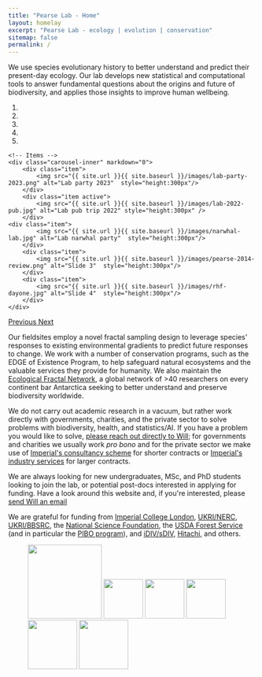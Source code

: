 ```yaml
---
title: "Pearse Lab - Home"
layout: homelay
excerpt: "Pearse Lab - ecology | evolution | conservation"
sitemap: false
permalink: /
---
```


We use species evolutionary history to better understand and predict
their present-day ecology.  Our lab develops new statistical and
computational tools to answer fundamental questions about the origins
and future of biodiversity, and applies those insights to improve
human wellbeing.


<div markdown="0" id="carousel" class="carousel slide" data-ride="carousel" data-interval="5000" data-pause="hover" >
    <!-- Menu -->
    <ol class="carousel-indicators">
        <li data-target="#carousel" data-slide-to="0" class="active"></li>
        <li data-target="#carousel" data-slide-to="1"></li>
        <li data-target="#carousel" data-slide-to="2"></li>
        <li data-target="#carousel" data-slide-to="3"></li>
	<li data-target="#carousel" data-slide-to="4"></li>
    </ol>

    <!-- Items -->
    <div class="carousel-inner" markdown="0">
        <div class="item">
            <img src="{{ site.url }}{{ site.baseurl }}/images/lab-party-2023.png" alt="Lab party 2023"  style="height:300px"/>
        </div>
        <div class="item active">
            <img src="{{ site.url }}{{ site.baseurl }}/images/lab-2022-pub.jpg" alt="Lab pub trip 2022" style="height:300px" />
        </div>
	<div class="item">
            <img src="{{ site.url }}{{ site.baseurl }}/images/narwhal-lab.jpg" alt="Lab narwhal party"  style="height:300px"/>
        </div>
        <div class="item">
            <img src="{{ site.url }}{{ site.baseurl }}/images/pearse-2014-review.png" alt="Slide 3"  style="height:300px"/>
        </div>
        <div class="item">
            <img src="{{ site.url }}{{ site.baseurl }}/images/rhf-dayone.jpg" alt="Slide 4"  style="height:300px"/>
        </div>
    </div>
  <a class="left carousel-control" href="#carousel" role="button" data-slide="prev">
    <span class="glyphicon glyphicon-chevron-left" aria-hidden="true"></span>
    <span class="sr-only">Previous</span>
  </a>
  <a class="right carousel-control" href="#carousel" role="button" data-slide="next">
    <span class="glyphicon glyphicon-chevron-right" aria-hidden="true"></span>
    <span class="sr-only">Next</span>
  </a>
</div>

Our fieldsites employ a novel fractal sampling design to leverage
species' responses to existing environmental gradients to predict
future responses to change. We work with a number of conservation
programs, such as the EDGE of Existence Program, to help safeguard
natural ecosystems and the valuable services they provide for
humanity. We also maintain the [Ecological Fractal
Network](https://ecofracnetwork.github.io/), a global network of >40
researchers on every continent bar Antarctica seeking to better
understand and preserve biodiversity worldwide.

We do not carry out academic research in a vacuum, but rather work
directly with governments, charities, and the private sector to solve
problems with biodiversity, health, and statistics/AI. If you have a
problem you would like to solve, [please reach out directly to
Will](mailto:will.pearse@imperial.ac.uk); for governments and
charities we usually work _pro bono_ and for the private sector we
make use of [Imperial's consultancy
scheme](https://www.imperial.ac.uk/natural-sciences/find-an-expert/icon/)
for shorter contracts or [Imperial's industry
services](https://www.imperial.ac.uk/natural-sciences/find-an-expert/industry-partnerships-and-commercialisation/)
for larger contracts.

We are always looking for new undergraduates, MSc, and PhD students
looking to join the lab, or potential post-docs interested in applying
for funding. Have a look around this website and, if you're
interested, please [send Will an email](mailto:will.pearse@usu.edu)

We are grateful for funding from [Imperial College London](https://www.imperial.ac.uk/life-sciences/), [UKRI/NERC](https://www.ukri.org/councils/nerc/), [UKRI/BBSRC](https://www.ukri.org/councils/bbsrc/), the [National Science Foundation](https://www.nsf.gov), the [USDA Forest Service](https://www.fs.fed.us) (and in particular the [PIBO program](https://www.fs.usda.gov/detail/r4/landmanagement/resourcemanagement/?cid=stelprd3845865)), and [iDIV/sDIV](https://www.idiv.de/sdiv.html), [Hitachi](https://www.hitachi.eu/en/press/imperial-college-london-and-hitachi-research-climate-solutions/), and others.

<figure class="fourth">
  <img src="{{ site.url }}{{ site.baseurl }}/images/imperial-logo.png" style="width:150px">
  <img src="{{ site.url }}{{ site.baseurl }}/images/ukri-nerc.png" style="height:80px">
  <img src="{{ site.url }}{{ site.baseurl }}/images/nsf.png" style="height:80px">
  <img src="{{ site.url }}{{ site.baseurl }}/images/forest-service.png" style="height:80px">
  <img src="{{ site.url }}{{ site.baseurl }}/images/idiv.jpg" style="width: 100px">
  <img src="{{ site.url }}{{ site.baseurl }}/images/hitachi-logo.svg" style="width: 100px">
</figure>

